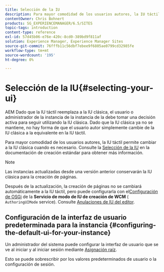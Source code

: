 ```yaml
---
title: Selección de la IU
description: Para mayor comodidad de los usuarios autores, la IU táctil permite cambiar a la IU clásica cuando es necesario.
contentOwner: Chris Bohnert
products: SG_EXPERIENCEMANAGER/6.5/SITES
topic-tags: introduction
content-type: reference
exl-id: 57d45b06-e76e-420c-8cd0-389bd9f811af
solution: Experience Manager, Experience Manager Sites
source-git-commit: 76fffb11c56dbf7ebee9f6805ae0799cd32985fe
workflow-type: tm+mt
source-wordcount: '195'
ht-degree: 0%

---
```


# Selección de la IU{#selecting-your-ui}

AEM Dado que la IU táctil reemplaza a la IU clásica, el usuario o administrador de la instancia de la instancia de la debe tomar una decisión activa para seguir utilizando la IU clásica. Dado que la IU clásica ya no se mantiene, no hay forma de que el usuario autor simplemente cambie de la IU clásica a la equivalente en la IU táctil.

Para mayor comodidad de los usuarios autores, la IU táctil permite cambiar a la IU clásica cuando es necesario. Consulte la [Selección de la IU](/help/sites-authoring/select-ui.md) en la documentación de creación estándar para obtener más información.

>[!NOTE]
>
>Las instancias actualizadas desde una versión anterior conservarán la IU clásica para la creación de páginas.
>
>Después de la actualización, la creación de páginas no se cambiará automáticamente a la IU táctil, pero puede configurarla con el[Configuración de OSGi](/help/sites-deploying/configuring-osgi.md) de la **Servicio de modo de IU de creación de WCM** ( `AuthoringUIMode` service). Consulte [Anulaciones de IU del editor](#uioverridesfortheeditor).

## Configuración de la interfaz de usuario predeterminada para la instancia {#configuring-the-default-ui-for-your-instance}

Un administrador del sistema puede configurar la interfaz de usuario que se ve al iniciar y al iniciar sesión mediante [Asignación raíz](/help/sites-deploying/osgi-configuration-settings.md#daycqrootmapping).

Esto se puede sobrescribir por los valores predeterminados de usuario o la configuración de sesión.

